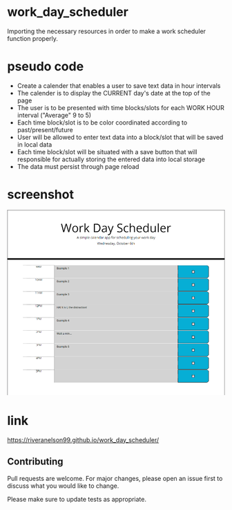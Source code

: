 # work_day_scheduler

Importing the necessary resources in order to make a work scheduler function properly.

# pseudo code

* Create a calender that enables a user to save text data in hour intervals
* The calender is to display the CURRENT day's date at the top of the page
* The user is to be presented with time blocks/slots for each WORK HOUR interval ("Average" 9 to 5)
* Each time block/slot is to be color coordinated according to past/present/future
* User will be allowed to enter text data into a block/slot that will be saved in local data
* Each time block/slot will be situated with a save button that will responsible for actually storing the entered data into local storage
* The data must persist through page reload

# screenshot

![Generator Example](Assets/images/port-5-screenshot.png)

# link

https://riveranelson99.github.io/work_day_scheduler/

## Contributing
Pull requests are welcome. For major changes, please open an issue first to discuss what you would like to change.

Please make sure to update tests as appropriate.